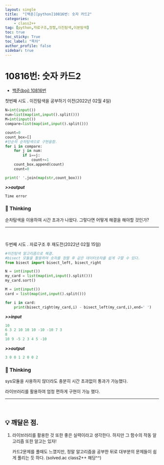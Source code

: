 ```yaml
---
layout: single
title:  "[백준][python]10816번: 숫자 카드2"
categories: 
    - class2++
tag: [python,자료구조,정렬,이진탐색,이분탐색]
toc: true
toc_sticky: True
toc_label: "목차"
author_profile: false
sidebar: true
---
```


# 10816번: 숫자 카드2



* [백준(boj) 10816번](https://www.acmicpc.net/problem/10816)

  

 첫번째 시도 . 이진탐색을 공부하기 이전(2022년 02월 4일)

 ```python
 N=int(input())
 num=list(map(int,input().split()))
 M=int(input())
 compare=list(map(int,input().split()))
 
 count=0
 count_box=[]
 #단순히 순차탐색으로 구현을함.
 for i in compare:
     for j in num:
         if i==j:
             count+=1
     count_box.append(count)
     count=0
 
 print(' '.join(map(str,count_box)))
 ```

 ***>>output***

 ```python
 Time error
 ```

### 🌝 Thinking

순차탐색을 이용하여 시간 초과가 나왔다. 그렇다면 어떻게 해결을 해야할 것인가?

---

<br/>

 두번째 시도 . 자료구조 후 재도전(2022년 02월 15일)

 ```python
 #이진탐색 알고리즘으로 해결.
 #bisect 모듈을 활용하여 숫자를 정렬 후 같은 데이터숫자를 쉽게 구할 수 있다.
 from bisect import bisect_left, bisect_right
 
 N = int(input())
 my_card = list(map(int,input().split()))
 my_card.sort()
 
 M = int(input())
 card = list(map(int,input().split()))
 
 for i in card:
     print(bisect_right(my_card,i) - bisect_left(my_card,i),end=' ')
 ```

 ***>>input***

 ```python
 10
 6 3 2 10 10 10 -10 -10 7 3
 8
 10 9 -5 2 3 4 5 -10
 ```

 ***>>output***

 ```python
 3 0 0 1 2 0 0 2
 ```
 ### 🌝 Thinking

  sys모듈을 사용하지 않더라도 충분히 시간 초과없이 통과가 가능했다.

라이브러리를 활용하여 엄청 편하게 구현이 가능 했다.

---

<br/>

## 💡 깨달은 점.

1. 라이브러리를 활용한 것 또한 좋은 실력이라고 생각한다. 하지만 그 함수의 작동 알고리즘 또한 알고는 있자!

   카드2문제를 풀때도 느꼈지만, 정말 알고리즘을 공부한 뒤로 대부분의 문제들이 쉽게 풀리는 듯 하다. (solved.ac class2++ 해당^^)
